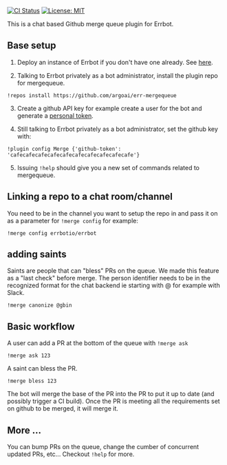 [![CI Status](https://img.shields.io/travis/argoai/err-mergequeue/master.svg)](https://travis-ci.org/argoai/err-mergequeue/)
[![License: MIT](https://img.shields.io/badge/License-Apachev2-yellow.svg)](https://opensource.org/licenses/MIT)

This is a chat based Github merge queue plugin for Errbot.

## Base setup

1. Deploy an instance of Errbot if you don't have one already. See [here](http://errbot.io/en/latest/user_guide/setup.html).

2. Talking to Errbot privately as a bot administrator, install the plugin repo for mergequeue.
```
!repos install https://github.com/argoai/err-mergequeue
```

3. Create a github API key for example create a user for the bot and generate a [personal token](https://github.com/settings/tokens).

4. Still talking to Errbot privately as a bot administrator, set the github key with:

```
!plugin config Merge {'github-token': 'cafecafecafecafecafecafecafecafecafecafe'}
```

5. Issuing `!help` should give you a new set of commands related to mergequeue.

## Linking a repo to a chat room/channel

You need to be in the channel you want to setup the repo in and pass it on as a parameter for `!merge config` for
example:

```
!merge config errbotio/errbot
```

## adding saints

Saints are people that can "bless" PRs on the queue. We made this feature as a "last check" before merge.
The person identifier needs to be in the recognized format for the chat backend ie starting with @ for example with Slack.

```
!merge canonize @gbin
```

## Basic workflow

A user can add a PR at the bottom of the queue with `!merge ask`

```
!merge ask 123
```

A saint can bless the PR.
```
!merge bless 123
```

The bot will merge the base of the PR into the PR to put it up to date (and possibly trigger a CI build).
Once the PR is meeting all the requirements set on github to be merged, it will merge it.

## More ...

You can bump PRs on the queue, change the cumber of concurrent updated PRs, etc...
Checkout `!help` for more.


